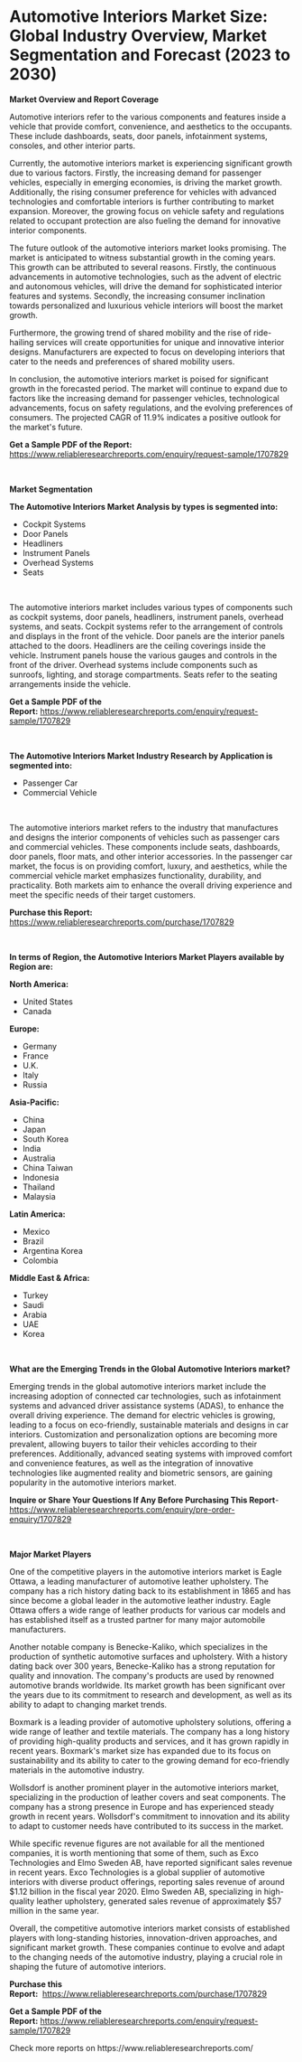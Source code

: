 <p><h1>Automotive Interiors Market Size: Global Industry Overview, Market Segmentation and Forecast (2023 to 2030)</h1></p><p><strong>Market Overview and Report Coverage</strong></p>
<p><p>Automotive interiors refer to the various components and features inside a vehicle that provide comfort, convenience, and aesthetics to the occupants. These include dashboards, seats, door panels, infotainment systems, consoles, and other interior parts.</p><p>Currently, the automotive interiors market is experiencing significant growth due to various factors. Firstly, the increasing demand for passenger vehicles, especially in emerging economies, is driving the market growth. Additionally, the rising consumer preference for vehicles with advanced technologies and comfortable interiors is further contributing to market expansion. Moreover, the growing focus on vehicle safety and regulations related to occupant protection are also fueling the demand for innovative interior components.</p><p>The future outlook of the automotive interiors market looks promising. The market is anticipated to witness substantial growth in the coming years. This growth can be attributed to several reasons. Firstly, the continuous advancements in automotive technologies, such as the advent of electric and autonomous vehicles, will drive the demand for sophisticated interior features and systems. Secondly, the increasing consumer inclination towards personalized and luxurious vehicle interiors will boost the market growth.</p><p>Furthermore, the growing trend of shared mobility and the rise of ride-hailing services will create opportunities for unique and innovative interior designs. Manufacturers are expected to focus on developing interiors that cater to the needs and preferences of shared mobility users.</p><p>In conclusion, the automotive interiors market is poised for significant growth in the forecasted period. The market will continue to expand due to factors like the increasing demand for passenger vehicles, technological advancements, focus on safety regulations, and the evolving preferences of consumers. The projected CAGR of 11.9% indicates a positive outlook for the market's future.</p></p>
<p><strong>Get a Sample PDF of the Report:</strong> <a href="https://www.reliableresearchreports.com/enquiry/request-sample/1707829">https://www.reliableresearchreports.com/enquiry/request-sample/1707829</a></p>
<p>&nbsp;</p>
<p><strong>Market Segmentation</strong></p>
<p><strong>The Automotive Interiors Market Analysis by types is segmented into:</strong></p>
<p><ul><li>Cockpit Systems</li><li>Door Panels</li><li>Headliners</li><li>Instrument Panels</li><li>Overhead Systems</li><li>Seats</li></ul></p>
<p>&nbsp;</p>
<p><p>The automotive interiors market includes various types of components such as cockpit systems, door panels, headliners, instrument panels, overhead systems, and seats. Cockpit systems refer to the arrangement of controls and displays in the front of the vehicle. Door panels are the interior panels attached to the doors. Headliners are the ceiling coverings inside the vehicle. Instrument panels house the various gauges and controls in the front of the driver. Overhead systems include components such as sunroofs, lighting, and storage compartments. Seats refer to the seating arrangements inside the vehicle.</p></p>
<p><strong>Get a Sample PDF of the Report:</strong>&nbsp;<a href="https://www.reliableresearchreports.com/enquiry/request-sample/1707829">https://www.reliableresearchreports.com/enquiry/request-sample/1707829</a></p>
<p>&nbsp;</p>
<p><strong>The Automotive Interiors Market Industry Research by Application is segmented into:</strong></p>
<p><ul><li>Passenger Car</li><li>Commercial Vehicle</li></ul></p>
<p>&nbsp;</p>
<p><p>The automotive interiors market refers to the industry that manufactures and designs the interior components of vehicles such as passenger cars and commercial vehicles. These components include seats, dashboards, door panels, floor mats, and other interior accessories. In the passenger car market, the focus is on providing comfort, luxury, and aesthetics, while the commercial vehicle market emphasizes functionality, durability, and practicality. Both markets aim to enhance the overall driving experience and meet the specific needs of their target customers.</p></p>
<p><strong>Purchase this Report:</strong>&nbsp; <a href="https://www.reliableresearchreports.com/purchase/1707829">https://www.reliableresearchreports.com/purchase/1707829</a></p>
<p>&nbsp;</p>
<p><strong>In terms of Region, the Automotive Interiors Market Players available by Region are:</strong></p>
<p>
    <p> <strong> North America: </strong>
        <ul>
            <li>United States</li>
            <li>Canada</li>
        </ul>
        </p> 
    <p> <strong> Europe: </strong>
        <ul>
            <li>Germany</li>
            <li>France</li>
            <li>U.K.</li>
            <li>Italy</li>
            <li>Russia</li>
        </ul>
        </p> 
    <p> <strong> Asia-Pacific: </strong>
        <ul>
            <li>China</li>
            <li>Japan</li>
            <li>South Korea</li>
            <li>India</li>
            <li>Australia</li>
            <li>China Taiwan</li>
            <li>Indonesia</li>
            <li>Thailand</li>
            <li>Malaysia</li>
        </ul>
        </p> 
    <p> <strong> Latin America: </strong>
        <ul>
            <li>Mexico</li>
            <li>Brazil</li>
            <li>Argentina Korea</li>
            <li>Colombia</li>
        </ul>
        </p> 
    <p> <strong> Middle East & Africa: </strong>
        <ul>
            <li>Turkey</li>
            <li>Saudi</li>
            <li>Arabia</li>
            <li>UAE</li>
            <li>Korea</li>
        </ul>
    </p>
    </p>
<p>&nbsp;</p>
<p><strong>What are the Emerging Trends in the Global Automotive Interiors market?</strong></p>
<p><p>Emerging trends in the global automotive interiors market include the increasing adoption of connected car technologies, such as infotainment systems and advanced driver assistance systems (ADAS), to enhance the overall driving experience. The demand for electric vehicles is growing, leading to a focus on eco-friendly, sustainable materials and designs in car interiors. Customization and personalization options are becoming more prevalent, allowing buyers to tailor their vehicles according to their preferences. Additionally, advanced seating systems with improved comfort and convenience features, as well as the integration of innovative technologies like augmented reality and biometric sensors, are gaining popularity in the automotive interiors market.</p></p>
<p><strong>Inquire or Share Your Questions If Any Before Purchasing This Report</strong>- <a href="https://www.reliableresearchreports.com/enquiry/pre-order-enquiry/1707829">https://www.reliableresearchreports.com/enquiry/pre-order-enquiry/1707829</a></p>
<p>&nbsp;</p>
<p><strong>Major Market Players</strong></p>
<p><p>One of the competitive players in the automotive interiors market is Eagle Ottawa, a leading manufacturer of automotive leather upholstery. The company has a rich history dating back to its establishment in 1865 and has since become a global leader in the automotive leather industry. Eagle Ottawa offers a wide range of leather products for various car models and has established itself as a trusted partner for many major automobile manufacturers.</p><p>Another notable company is Benecke-Kaliko, which specializes in the production of synthetic automotive surfaces and upholstery. With a history dating back over 300 years, Benecke-Kaliko has a strong reputation for quality and innovation. The company's products are used by renowned automotive brands worldwide. Its market growth has been significant over the years due to its commitment to research and development, as well as its ability to adapt to changing market trends.</p><p>Boxmark is a leading provider of automotive upholstery solutions, offering a wide range of leather and textile materials. The company has a long history of providing high-quality products and services, and it has grown rapidly in recent years. Boxmark's market size has expanded due to its focus on sustainability and its ability to cater to the growing demand for eco-friendly materials in the automotive industry.</p><p>Wollsdorf is another prominent player in the automotive interiors market, specializing in the production of leather covers and seat components. The company has a strong presence in Europe and has experienced steady growth in recent years. Wollsdorf's commitment to innovation and its ability to adapt to customer needs have contributed to its success in the market.</p><p>While specific revenue figures are not available for all the mentioned companies, it is worth mentioning that some of them, such as Exco Technologies and Elmo Sweden AB, have reported significant sales revenue in recent years. Exco Technologies is a global supplier of automotive interiors with diverse product offerings, reporting sales revenue of around $1.12 billion in the fiscal year 2020. Elmo Sweden AB, specializing in high-quality leather upholstery, generated sales revenue of approximately $57 million in the same year.</p><p>Overall, the competitive automotive interiors market consists of established players with long-standing histories, innovation-driven approaches, and significant market growth. These companies continue to evolve and adapt to the changing needs of the automotive industry, playing a crucial role in shaping the future of automotive interiors.</p></p>
<p><strong>Purchase this Report:</strong>&nbsp;&nbsp;<a href="https://www.reliableresearchreports.com/purchase/1707829">https://www.reliableresearchreports.com/purchase/1707829</a></p>
<p></p>
<p><strong>Get a Sample PDF of the Report:</strong>&nbsp;<a href="https://www.reliableresearchreports.com/enquiry/request-sample/1707829">https://www.reliableresearchreports.com/enquiry/request-sample/1707829</a></p>
<p>Check more reports on https://www.reliableresearchreports.com/</p>